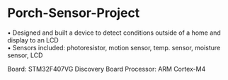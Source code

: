 # Porch-Sensor-Project
• Designed and built a device to detect conditions outside of a home and display to an LCD  
• Sensors included: photoresistor, motion sensor, temp. sensor, moisture sensor, LCD 

Board: STM32F407VG Discovery Board
Processor: ARM Cortex-M4
